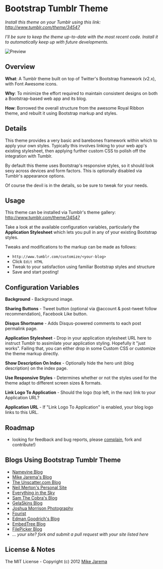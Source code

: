 # Bootstrap Tumblr Theme

*Install this theme on your Tumblr using this link: http://www.tumblr.com/theme/34547*

*I'll be sure to keep the theme up-to-date with the most recent code. Install it to automatically keep up with future developments.*

![Preview](http://media.tumblr.com/themes/wide/UMTdXwnhRgL3KYUh.png)


## Overview

**What**: A Tumblr theme built on top of Twitter's Bootstrap framework (v2.x), with Font Awesome icons.

**Why**: To minimize the effort required to maintain consistent designs on both a Bootstrap-based web app and its blog.

**How**: Borrowed the overall structure from the awesome Royal Ribbon theme, and rebuilt it using Bootstrap markup and styles.


## Details

This theme provides a very basic and barebones framework within which to apply your own styles.  Typically this involves linking to your web app's existing stylesheet, then applying further custom CSS to polish off the integration with Tumblr.

By default this theme uses Bootstrap's responsive styles, so it should look sexy across devices and form factors. This is optionally disabled via Tumblr's appearance options.

Of course the devil is in the details, so be sure to tweak for your needs.


## Usage

This theme can be installed via Tumblr's theme gallery: http://www.tumblr.com/theme/34547

Take a look at the available configuration variables, particularly the **Application Stylesheet** which lets you pull in any of your existing Bootstrap styles.

Tweaks and modifications to the markup can be made as follows:

* ``http://www.tumblr.com/customize/<your-blog>``
* Click ``Edit HTML``
* Tweak to your satisfaction using familiar Bootstrap styles and structure
* Save and start posting!


## Configuration Variables

**Background** - Background image.

**Sharing Buttons** - Tweet button (optional via @account & post-tweet follow recommendation), Facebook Like button.

**Disqus Shortname** - Adds Disqus-powered comments to each post permalink page.

**Application Stylesheet** - Drop in your application stylesheet URL here to instruct Tumblr to assimilate your application styling. Hopefully it "just works". Failing that, you can either drop in some Custom CSS or customize the theme markup directly.

**Show Description On Index** - Optionally hide the hero unit (blog description) on the index page.

**Use Responsive Styles** - Determines whether or not the styles used for the theme adapt to different screen sizes & formats.

**Link Logo To Application** - Should the logo (top left, in the nav) link to your Application URL?

**Application URL** - If "Link Logo To Application" is enabled, your blog logo links to this URL.


## Roadmap

* looking for feedback and bug reports, please [complain](https://github.com/mikejarema/bootstrap-tumblr-theme/issues), fork and contribute!)


## Blogs Using Bootstrap Tumblr Theme

* [Namevine Blog](http://blog.namevine.com/)
* [Mike Jarema's Blog](http://mikejarema.com/)
* [The Unscatter.com Blog](http://company.unscatter.com/)
* [Neil Merton's Personal Site](http://neil.merton.me/)
* [Everything in the Sky](http://everythinginthesky.com/)
* [Sam The Cobra's Blog](http://blog.samthecobra.com/)
* [GelaSkins Blog](http://gelaskins.tumblr.com/)
* [Joshua Morrison Photography](http://joshuamorrisonphotography.tumblr.com/)
* [Fourist](http://4ist.tumblr.com/)
* [Edman Goodrich's Blog](http://blog.edmangoodrich.com/)
* [EmbedTree Blog](http://blog.embedtree.com/)
* [FilePicker Blog](http://blog.filepicker.io/)
* _... your site? fork and submit a pull request with your site listed here_ 


## License & Notes

The MIT License - Copyright (c) 2012 [Mike Jarema](http://mikejarema.com)

